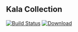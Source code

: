 ## Kala Collection

[![Build Status](https://travis-ci.com/Glavo/kala-collection.svg?branch=main)](https://travis-ci.com/Glavo/kala-collection)
[ ![Download](https://api.bintray.com/packages/glavo/maven/kala-collection/images/download.svg) ](https://bintray.com/glavo/maven/kala-collection/_latestVersion)


